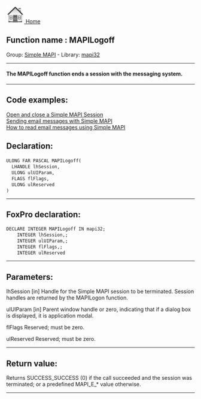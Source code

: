 [<img src="../../images/home.png"> Home ](https://github.com/VFPX/Win32API)  

## Function name : MAPILogoff
Group: [Simple MAPI](../../functions_group.md#Simple_MAPI)  -  Library: [mapi32](../../../libraries.md#mapi32)  
***  


#### The MAPILogoff function ends a session with the messaging system.
***  


## Code examples:
[Open and close a Simple MAPI Session](../../samples/sample_190.md)  
[Sending email messages with Simple MAPI](../../samples/sample_193.md)  
[How to read email messages using Simple MAPI](../../samples/sample_270.md)  

## Declaration:
```foxpro  
ULONG FAR PASCAL MAPILogoff(
  LHANDLE lhSession,
  ULONG ulUIParam,
  FLAGS flFlags,
  ULONG ulReserved
)  
```  
***  


## FoxPro declaration:
```foxpro  
DECLARE INTEGER MAPILogoff IN mapi32;
	INTEGER lhSession,;
	INTEGER ulUIParam,;
	INTEGER flFlags,;
	INTEGER ulReserved  
```  
***  


## Parameters:
lhSession 
[in] Handle for the Simple MAPI session to be terminated. Session handles are returned by the MAPILogon function. 

ulUIParam 
[in] Parent window handle or zero, indicating that if a dialog box is displayed, it is application modal. 

flFlags 
Reserved; must be zero. 

ulReserved 
Reserved; must be zero. 
  
***  


## Return value:
Returns SUCCESS_SUCCESS (0) if the call succeeded and the session was terminated; or a predefined MAPI_E_* value otherwise.  
***  

